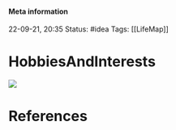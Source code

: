 #### Meta information
22-09-21, 20:35
Status: #idea
Tags: [[LifeMap]]





# HobbiesAndInterests
![](http://127.0.0.1:51854/tmpphoxa8ps.png)






# References
